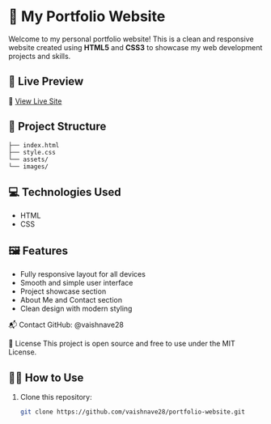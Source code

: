 # 🌟 My Portfolio Website

Welcome to my personal portfolio website! This is a clean and responsive website created using **HTML5** and **CSS3** to showcase my web development projects and skills.

## 🚀 Live Preview

🔗 [View Live Site]( https://vaishupf.ccbp.tech)

## 📁 Project Structure
```
├── index.html
├── style.css
└── assets/
└── images/
```


## 💻 Technologies Used

- HTML
- CSS

## 🖼️ Features

- Fully responsive layout for all devices
- Smooth and simple user interface
- Project showcase section
- About Me and Contact section
- Clean design with modern styling

📬 Contact
GitHub: @vaishnave28

🪪 License
This project is open source and free to use under the MIT License.
## 🧑‍💻 How to Use

1. Clone this repository:

   ```bash
   git clone https://github.com/vaishnave28/portfolio-website.git
    ```
